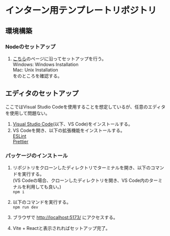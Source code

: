 # インターン用テンプレートリポジトリ

## 環境構築

### Nodeのセットアップ

1. [こちら](https://docs.volta.sh/guide/getting-started)のページに沿ってセットアップを行う。  
Windows: Windows Installation  
Mac: Unix Installation  
をのところを確認する。  

## エディタのセットアップ

ここではVisual Studio Codeを使用することを想定しているが、任意のエディタを使用して問題ない。

1. [Visual Studio Code](https://code.visualstudio.com/download)(以下、VS Code)をインストールする。
1. VS Codeを開き、以下の拡張機能をインストールする。  
[ESLint](https://marketplace.visualstudio.com/items?itemName=dbaeumer.vscode-eslint)  
[Prettier](https://marketplace.visualstudio.com/items?itemName=esbenp.prettier-vscode)  

### パッケージのインストール

1. リポジトリをクローンしたディレクトリでターミナルを開き、以下のコマンドを実行する。  
(VS Codeの場合、クローンしたディレクトリを開き、VS Code内のターミナルを利用しても良い。)  
`npm i`

1. 以下のコマンドを実行する。  
`npm run dev`

1. ブラウザで <http://localhost:5173/> にアクセスする。
1. Vite + Reactと表示されればセットアップ完了。
